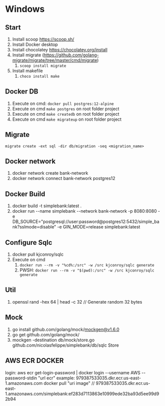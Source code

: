 # Windows

## Start

1. Install scoop  https://scoop.sh/
2. Install Docker desktop
3. Install chocolatey https://chocolatey.org/install
4. Install migrate (https://github.com/golang-migrate/migrate/tree/master/cmd/migrate)
   1. `scoop install migrate`
5. Install makefile
   1. `choco install make`

## Docker DB

1. Execute on cmd: `docker pull postgres:12-alpine`
2. Execute on cmd `make postgres` on root folder project
3. Execute on cmd `make createdb` on root folder project
4. Execute on cmd `make migrateup` on root folder project

## Migrate

```shell
migrate create -ext sql -dir db/migration -seq <migration_name>
```

## Docker network

1. docker network create bank-network
2. docker network connect bank-network postgres12

## Docker Build

1. docker build -t simplebank:latest .
2. docker run --name simplebank --network bank-network -p 8080:8080 -e DB_SOURCE="postgresql://user:password@postgres12:5432/simple_bank?sslmode=disable" -e  GIN_MODE=release  simplebank:latest

## Configure Sqlc

1. docker pull kjconroy/sqlc
2. Execute on cmd
   1. `docker run --rm -v "%cd%:/src" -w /src kjconroy/sqlc generate`
   2. PWSH: `docker run --rm -v "$(pwd):/src" -w /src kjconroy/sqlc generate`

## Util

1. openssl rand -hex 64 | head -c 32  // Generate random 32 bytes

## Mock

1. go install github.com/golang/mock/mockgen@v1.6.0
2. go get github.com/golang/mock/
3. mockgen -destination db/mock/store.go  github.com/nicolasfelippe/simplebank/db/sqlc Store

## AWS ECR DOCKER

login:
aws ecr get-login-password | docker login --username AWS --password-stdin "url ecr" example: 979387533035.dkr.ecr.us-east-1.amazonaws.com
docker pull "uri image" // 979387533035.dkr.ecr.us-east-1.amazonaws.com/simplebank:ef283d7113863e10999ede32ba93d5ee99d92b94
